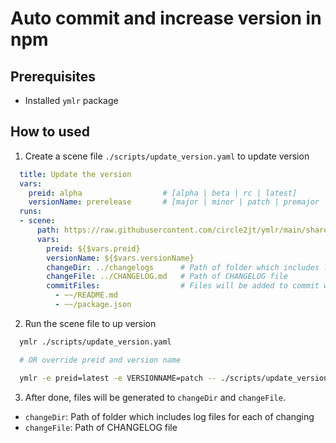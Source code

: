 # Auto commit and increase version in npm

## Prerequisites

- Installed `ymlr` package

## How to used

1. Create a scene file `./scripts/update_version.yaml` to update version
```yaml
  title: Update the version
  vars:
    preid: alpha                  # [alpha | beta | rc | latest]
    versionName: prerelease       # [major | minor | patch | premajor | preminor | prepatch | prerelease]
  runs:
  - scene:
      path: https://raw.githubusercontent.com/circle2jt/ymlr/main/shares/version.yaml
      vars:
        preid: ${$vars.preid}
        versionName: ${$vars.versionName}
        changeDir: ../changelogs      # Path of folder which includes log files for each of changing
        changeFile: ../CHANGELOG.md   # Path of CHANGELOG file
        commitFiles:                  # Files will be added to commit when up version
          - ~~/README.md
          - ~~/package.json
```

2. Run the scene file to up version
```sh
  ymlr ./scripts/update_version.yaml

  # OR override preid and version name

  ymlr -e preid=latest -e VERSIONNAME=patch -- ./scripts/update_version.yaml
```

3. After done, files will be generated to `changeDir` and `changeFile`.

- `changeDir`: Path of folder which includes log files for each of changing
- `changeFile`: Path of CHANGELOG file